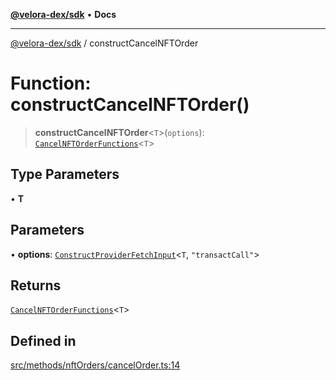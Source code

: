 [**@velora-dex/sdk**](../README.md) • **Docs**

***

[@velora-dex/sdk](../globals.md) / constructCancelNFTOrder

# Function: constructCancelNFTOrder()

> **constructCancelNFTOrder**\<`T`\>(`options`): [`CancelNFTOrderFunctions`](../type-aliases/CancelNFTOrderFunctions.md)\<`T`\>

## Type Parameters

• **T**

## Parameters

• **options**: [`ConstructProviderFetchInput`](../interfaces/ConstructProviderFetchInput.md)\<`T`, `"transactCall"`\>

## Returns

[`CancelNFTOrderFunctions`](../type-aliases/CancelNFTOrderFunctions.md)\<`T`\>

## Defined in

[src/methods/nftOrders/cancelOrder.ts:14](https://github.com/VeloraDEX/paraswap-sdk/blob/feat/velora/src/methods/nftOrders/cancelOrder.ts#L14)
